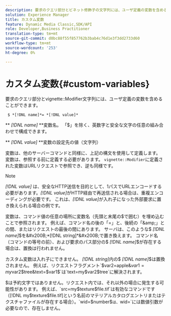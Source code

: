 ```yaml
---
description: 要求のクエリ部分とビネット修飾子の文字列には、ユーザ定義の変数を含めることができます。
solution: Experience Manager
title: カスタム変数
feature: Dynamic Media Classic,SDK/API
role: Developer,Business Practitioner
translation-type: tm+mt
source-git-commit: d0bc88f55f857762b3bab4c76d1e3f3dd2733d60
workflow-type: tm+mt
source-wordcount: '253'
ht-degree: 0%

---
```



# カスタム変数{#custom-variables}

要求のクエリ部分とvignette::Modifier文字列には、ユーザ定義の変数を含めることができます。

` $ *[!DNL name]*= *[!DNL value]*`

** *[!DNL name]* **変数名。 「$」を除く、英数字と安全な文字の任意の組み合わせで構成できます。

** *[!DNL value]* **変数の設定先の値（文字列）

変数は、他のサーバーコマンドと同様に、上記の構文を使用して定義します。 変数は、参照する前に定義する必要があります。 `vignette::Modifier`に定義された変数はURLリクエストで参照でき、逆も同様です。

>[!NOTE]
>
>*[!DNL value]* は、安全なHTTP送信を目的として、1パスでURLエンコードする必要があります。*[!DNL value]*&#x200B;がHTTP経由で再送信される場合は、重複エンコーディングが必要です。 これは、*[!DNL value]*&#x200B;が入れ子になった外部要求に置き換えられる場合の例です。

変数は、コマンド値の任意の場所に変数名（先頭と末尾の$で囲む）を埋め込むことで参照されます。 例えば、コマンド名の後の「=」と、後続の「&amp;」との間、またはリクエストの最後の間にあります。 サーバは、このような$ *[!DNL name]*$を&#x200B;*[!DNL string]*&#x200B;で置き換えます。 コマンド名（コマンドの等号の前）、および要求のパス部分の$ *[!DNL name]*$が存在する場合は、置換は行われません。

カスタム変数は入れ子にできません。 *[!DNL string]*&#x200B;内の$ *[!DNL name]*$は置換されません。 例えば、リクエストフラグメント`$var2=apple&$var1=my$var2$tree&text=$var1$`は`text=my$var2$tree`に解決されます。

$は予約文字ではありません。リクエスト内では、それ以外の場合に発生する可能性があります。 例えば、`src=my$texture$file.tif`は有効なコマンドです（[!DNL my$texture$file.tif]という名前のマテリアルカタログエントリまたはテクスチャファイルが存在する場合）。`wid=$number$`は、`wid=`には数値引数が必要なので、存在しません。
